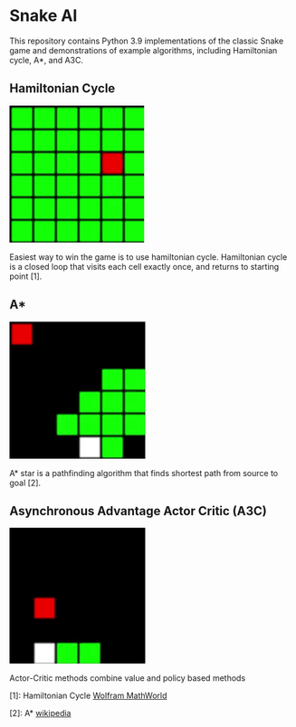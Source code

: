 # Snake AI

This repository contains Python 3.9 implementations of the classic Snake game and demonstrations of example algorithms, 
including Hamiltonian cycle, A*, and A3C.

## Hamiltonian Cycle

![alt text](docs/Hamiltonian.gif)

Easiest way to win the game is to use hamiltonian cycle. Hamiltonian cycle is a closed loop that visits each cell 
exactly once, and returns to starting point [1].

## A*

![alt text](docs/A_star.gif)

A* star is a pathfinding algorithm that finds shortest path from source to goal [2]. 

## Asynchronous Advantage Actor Critic (A3C)

![alt text](docs/A3C.gif)

Actor-Critic methods combine value and policy based methods


[1]: Hamiltonian Cycle [Wolfram MathWorld](https://mathworld.wolfram.com/HamiltonianCycle.html)

[2]: A* [wikipedia](https://en.wikipedia.org/wiki/A*_search_algorithm)




